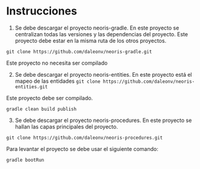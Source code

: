 # Instrucciones

1) Se debe descargar el proyecto neoris-gradle. En este proyecto se centralizan todas las versiones y las dependencias del proyecto.
   Este proyecto debe estar en la misma ruta de los otros proyectos.

`git clone https://github.com/daleonv/neoris-gradle.git`

Este proyecto no necesita ser compilado

2) Se debe descargar el proyecto neoris-entities. En este proyecto está el mapeo de las entidades
   `git clone https://github.com/daleonv/neoris-entities.git`

Este proyecto debe ser compilado.

`gradle clean build publish`

3) Se debe descargar el proyecto neoris-procedures. En este proyecto se hallan las capas principales del proyecto.

`git clone https://github.com/daleonv/neoris-procedures.git`

Para levantar el proyecto se debe usar el siguiente comando:

`gradle bootRun`